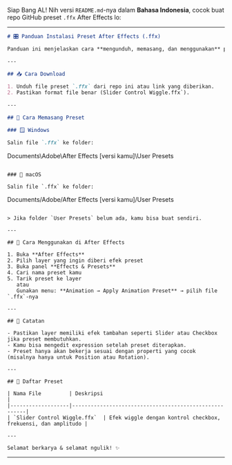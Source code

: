 Siap Bang AL! Nih versi `README.md`-nya dalam **Bahasa Indonesia**, cocok buat repo GitHub preset `.ffx` After Effects lo:

---

```markdown
# 🎛️ Panduan Instalasi Preset After Effects (.ffx)

Panduan ini menjelaskan cara **mengunduh, memasang, dan menggunakan** preset animasi After Effects berformat `.ffx`.

---

## 📥 Cara Download

1. Unduh file preset `.ffx` dari repo ini atau link yang diberikan.
2. Pastikan format file benar (Slider Control Wiggle.ffx`).

---

## 📁 Cara Memasang Preset

### 🪟 Windows

Salin file `.ffx` ke folder:

```

Documents\Adobe\After Effects \[versi kamu]\User Presets

```

### 🍎 macOS

Salin file `.ffx` ke folder:

```

Documents/Adobe/After Effects \[versi kamu]/User Presets

```

> Jika folder `User Presets` belum ada, kamu bisa buat sendiri.

---

## 🚀 Cara Menggunakan di After Effects

1. Buka **After Effects**
2. Pilih layer yang ingin diberi efek preset
3. Buka panel **Effects & Presets**
4. Cari nama preset kamu
5. Tarik preset ke layer  
   atau  
   Gunakan menu: **Animation → Apply Animation Preset** → pilih file `.ffx`-nya

---

## 🧠 Catatan

- Pastikan layer memiliki efek tambahan seperti Slider atau Checkbox jika preset membutuhkan.
- Kamu bisa mengedit expression setelah preset diterapkan.
- Preset hanya akan bekerja sesuai dengan properti yang cocok (misalnya hanya untuk Position atau Rotation).

---

## 📌 Daftar Preset

| Nama File         | Deskripsi                                             |
|-------------------|-------------------------------------------------------|
| `Slider Control Wiggle.ffx`  | Efek wiggle dengan kontrol checkbox, frekuensi, dan amplitudo |

---

Selamat berkarya & selamat ngulik! ✨
```

---


